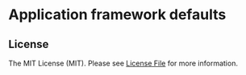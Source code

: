 # Application framework defaults


## License

The MIT License (MIT). Please see [License File](LICENSE) for more information.

